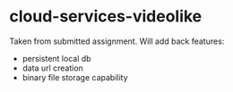 cloud-services-videolike
========================
Taken from submitted assignment.  Will add back features:
- persistent local db
- data url creation
- binary file storage capability
